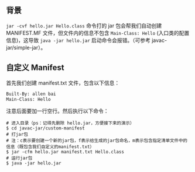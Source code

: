 ## 背景

`jar -cvf hello.jar Hello.class` 命令打的 jar 包会帮我们自动创建 MANIFEST.MF 文件，但文件内的信息不包含 `Main-Class: Hello` (入口类的配置信息)，这导致 `java -jar hello.jar` 启动命令会报错。（可参考 javac-jar/simple-jar）。

## 自定义 Manifest

首先我们创建 manifest.txt 文件，包含以下信息：

```txt
Built-By: allen bai
Main-Class: Hello

```

注意后面要加一行空行。然后执行以下命令：

```shell
# 进入目录（ps：记得先删除 hello.jar，方便接下来的演示）
$ cd javac-jar/custom-manifest
# 打jar包
# 注：c表示要创建一个新的jar包，f表示给生成的jar包命名，m表示包含指定清单文件中的信息（既包含我们自定义的manifest.txt）
$ jar -cfm hello.jar manifest.txt Hello.class
# 运行jar包
$ java -jar hello.jar
```

